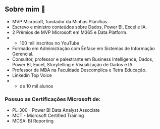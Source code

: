 ## Sobre mim 👋

- MVP Microsoft, fundador da Minhas Planilhas. 
- Escrevo e ministro conteúdos sobre Dados, Power BI, Excel e IA.
- 2 Prêmios de MVP Microsoft em M365 e Data Platform.
- + 100 mil inscritos no YouTube 
- Formado em Administração com Ênfase em Sistemas de Informação Gerencial.
- Consultor, professor e palestrante em Business Intelligence, Dados, Power BI, Excel, Storytelling e Visualização de Dados e IA.
- Professor de MBA na Faculdade Descomplica e Tetra Educação.
- Linkedin Top Voice
- + de 10 mil alunos


### Possuo as Certificações Microsoft de:
- PL-300 - Power BI Data Analyst Associate
- MCT - Microsoft Certified Training
- MCSA: BI Reporting
